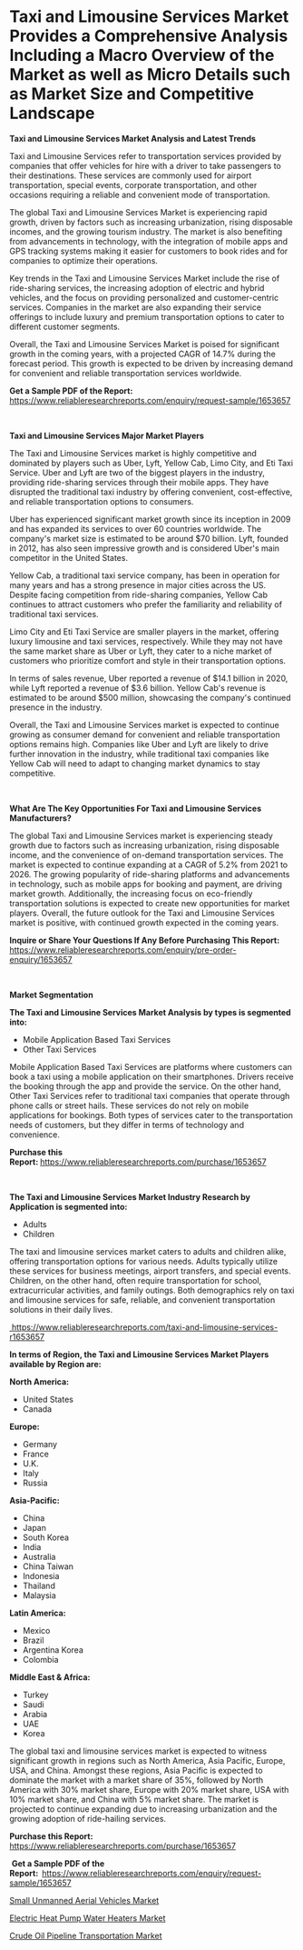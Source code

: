 <p><h1>Taxi and Limousine Services Market Provides a Comprehensive Analysis Including a Macro Overview of the Market as well as Micro Details such as Market Size and Competitive Landscape</h1></p><p><strong>Taxi and Limousine Services Market Analysis and Latest Trends</strong></p>
<p><p>Taxi and Limousine Services refer to transportation services provided by companies that offer vehicles for hire with a driver to take passengers to their destinations. These services are commonly used for airport transportation, special events, corporate transportation, and other occasions requiring a reliable and convenient mode of transportation.</p><p>The global Taxi and Limousine Services Market is experiencing rapid growth, driven by factors such as increasing urbanization, rising disposable incomes, and the growing tourism industry. The market is also benefiting from advancements in technology, with the integration of mobile apps and GPS tracking systems making it easier for customers to book rides and for companies to optimize their operations.</p><p>Key trends in the Taxi and Limousine Services Market include the rise of ride-sharing services, the increasing adoption of electric and hybrid vehicles, and the focus on providing personalized and customer-centric services. Companies in the market are also expanding their service offerings to include luxury and premium transportation options to cater to different customer segments.</p><p>Overall, the Taxi and Limousine Services Market is poised for significant growth in the coming years, with a projected CAGR of 14.7% during the forecast period. This growth is expected to be driven by increasing demand for convenient and reliable transportation services worldwide.</p></p>
<p><strong>Get a Sample PDF of the Report:&nbsp;</strong> <a href="https://www.reliableresearchreports.com/enquiry/request-sample/1653657">https://www.reliableresearchreports.com/enquiry/request-sample/1653657</a></p>
<p>&nbsp;</p>
<p><strong>Taxi and Limousine Services Major Market Players</strong></p>
<p><p>The Taxi and Limousine Services market is highly competitive and dominated by players such as Uber, Lyft, Yellow Cab, Limo City, and Eti Taxi Service. Uber and Lyft are two of the biggest players in the industry, providing ride-sharing services through their mobile apps. They have disrupted the traditional taxi industry by offering convenient, cost-effective, and reliable transportation options to consumers.</p><p>Uber has experienced significant market growth since its inception in 2009 and has expanded its services to over 60 countries worldwide. The company's market size is estimated to be around $70 billion. Lyft, founded in 2012, has also seen impressive growth and is considered Uber's main competitor in the United States.</p><p>Yellow Cab, a traditional taxi service company, has been in operation for many years and has a strong presence in major cities across the US. Despite facing competition from ride-sharing companies, Yellow Cab continues to attract customers who prefer the familiarity and reliability of traditional taxi services.</p><p>Limo City and Eti Taxi Service are smaller players in the market, offering luxury limousine and taxi services, respectively. While they may not have the same market share as Uber or Lyft, they cater to a niche market of customers who prioritize comfort and style in their transportation options.</p><p>In terms of sales revenue, Uber reported a revenue of $14.1 billion in 2020, while Lyft reported a revenue of $3.6 billion. Yellow Cab's revenue is estimated to be around $500 million, showcasing the company's continued presence in the industry.</p><p>Overall, the Taxi and Limousine Services market is expected to continue growing as consumer demand for convenient and reliable transportation options remains high. Companies like Uber and Lyft are likely to drive further innovation in the industry, while traditional taxi companies like Yellow Cab will need to adapt to changing market dynamics to stay competitive.</p></p>
<p>&nbsp;</p>
<p><strong>What Are The Key Opportunities For Taxi and Limousine Services Manufacturers?</strong></p>
<p><p>The global Taxi and Limousine Services market is experiencing steady growth due to factors such as increasing urbanization, rising disposable income, and the convenience of on-demand transportation services. The market is expected to continue expanding at a CAGR of 5.2% from 2021 to 2026. The growing popularity of ride-sharing platforms and advancements in technology, such as mobile apps for booking and payment, are driving market growth. Additionally, the increasing focus on eco-friendly transportation solutions is expected to create new opportunities for market players. Overall, the future outlook for the Taxi and Limousine Services market is positive, with continued growth expected in the coming years.</p></p>
<p><strong>Inquire or Share Your Questions If Any Before Purchasing This Report:</strong> <a href="https://www.reliableresearchreports.com/enquiry/pre-order-enquiry/1653657">https://www.reliableresearchreports.com/enquiry/pre-order-enquiry/1653657</a></p>
<p>&nbsp;</p>
<p><strong>Market Segmentation</strong></p>
<p><strong>The Taxi and Limousine Services Market Analysis by types is segmented into:</strong></p>
<p><ul><li>Mobile Application Based Taxi Services</li><li>Other Taxi Services</li></ul></p>
<p><p>Mobile Application Based Taxi Services are platforms where customers can book a taxi using a mobile application on their smartphones. Drivers receive the booking through the app and provide the service. On the other hand, Other Taxi Services refer to traditional taxi companies that operate through phone calls or street hails. These services do not rely on mobile applications for bookings. Both types of services cater to the transportation needs of customers, but they differ in terms of technology and convenience.</p></p>
<p><strong>Purchase this Report:&nbsp;</strong><a href="https://www.reliableresearchreports.com/purchase/1653657">https://www.reliableresearchreports.com/purchase/1653657</a></p>
<p>&nbsp;</p>
<p><strong>The Taxi and Limousine Services Market Industry Research by Application is segmented into:</strong></p>
<p><ul><li>Adults</li><li>Children</li></ul></p>
<p><p>The taxi and limousine services market caters to adults and children alike, offering transportation options for various needs. Adults typically utilize these services for business meetings, airport transfers, and special events. Children, on the other hand, often require transportation for school, extracurricular activities, and family outings. Both demographics rely on taxi and limousine services for safe, reliable, and convenient transportation solutions in their daily lives.</p></p>
<p><a href="https://www.reliableresearchreports.com/taxi-and-limousine-services-r1653657">&nbsp;https://www.reliableresearchreports.com/taxi-and-limousine-services-r1653657</a></p>
<p><strong>In terms of Region, the Taxi and Limousine Services Market Players available by Region are:</strong></p>
<p>
    <p> <strong> North America: </strong>
        <ul>
            <li>United States</li>
            <li>Canada</li>
        </ul>
        </p> 
    <p> <strong> Europe: </strong>
        <ul>
            <li>Germany</li>
            <li>France</li>
            <li>U.K.</li>
            <li>Italy</li>
            <li>Russia</li>
        </ul>
        </p> 
    <p> <strong> Asia-Pacific: </strong>
        <ul>
            <li>China</li>
            <li>Japan</li>
            <li>South Korea</li>
            <li>India</li>
            <li>Australia</li>
            <li>China Taiwan</li>
            <li>Indonesia</li>
            <li>Thailand</li>
            <li>Malaysia</li>
        </ul>
        </p> 
    <p> <strong> Latin America: </strong>
        <ul>
            <li>Mexico</li>
            <li>Brazil</li>
            <li>Argentina Korea</li>
            <li>Colombia</li>
        </ul>
        </p> 
    <p> <strong> Middle East & Africa: </strong>
        <ul>
            <li>Turkey</li>
            <li>Saudi</li>
            <li>Arabia</li>
            <li>UAE</li>
            <li>Korea</li>
        </ul>
    </p>
    </p>
<p><p>The global taxi and limousine services market is expected to witness significant growth in regions such as North America, Asia Pacific, Europe, USA, and China. Amongst these regions, Asia Pacific is expected to dominate the market with a market share of 35%, followed by North America with 30% market share, Europe with 20% market share, USA with 10% market share, and China with 5% market share. The market is projected to continue expanding due to increasing urbanization and the growing adoption of ride-hailing services.</p></p>
<p><strong>Purchase this Report: </strong><a href="https://www.reliableresearchreports.com/purchase/1653657">https://www.reliableresearchreports.com/purchase/1653657</a></p>
<p>&nbsp;<strong>Get a Sample PDF of the Report:&nbsp;&nbsp;</strong><a href="https://www.reliableresearchreports.com/enquiry/request-sample/1653657">https://www.reliableresearchreports.com/enquiry/request-sample/1653657</a></p>
<p><strong></strong></p>
<p><p><a href="https://www.linkedin.com/pulse/small-unmanned-aerial-vehicles-market-key-successful-business-xcoqc">Small Unmanned Aerial Vehicles Market</a></p><p><a href="https://www.linkedin.com/pulse/electric-heat-pump-water-heaters-market-competitive-analysis-lmcnc">Electric Heat Pump Water Heaters Market</a></p><p><a href="https://github.com/susanjprice2023/Market-Research-Report-List-1/blob/main/crude-oil-pipeline-transportation-market.md">Crude Oil Pipeline Transportation Market</a></p></p>